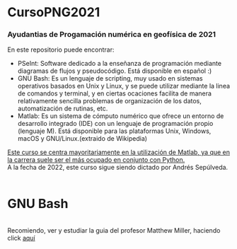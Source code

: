 # CursoPNG2021
### Ayudantias de Progamación numérica en geofísica de 2021
En este repositorio puede encontrar:
<ul>
 <li>PSeInt: Software dedicado a la enseñanza de programación mediante diagramas de flujos y pseudocódigo. Está disponible en español :) 
 </li>
 <li>GNU Bash: Es un lenguaje de scripting, muy usado en sistemas operativos basados en Unix y Linux, y se puede utilizar mediante la linea de comandos y terminal, y en ciertas ocaciones facilita de manera relativamente sencilla problemas de organización de los datos, automatización de rutinas, etc. </li>
 <li>Matlab: Es un sistema de cómputo numérico que ofrece un entorno de desarrollo integrado (IDE) con un lenguaje de programación propio (lenguaje M). Está disponible para las plataformas Unix, Windows, macOS y GNU/Linux.(extraido de Wikipedia) </li>
</ul>
 <u>Este curso se centra mayoritariamente en la utilización de Matlab, ya que en la carrera suele ser el más ocupado en conjunto con Python.</u><br>
A la fecha de 2022, este curso sigue siendo dictado por Andrés Sepúlveda.<br>
<br>

<h1> GNU Bash</h1><br>
Recomiendo, ver y estudiar la guia del profesor Matthew Miller, haciendo click <a href="https://github.com/VillarroelAlex/CursoPNG2021/raw/main/Guia_MMiller.pdf">aquí</a>
